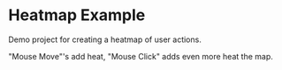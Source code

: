 ﻿# Heatmap Example

Demo project for creating a heatmap of user actions.

"Mouse Move"'s add heat, "Mouse Click" adds even more heat the map.
